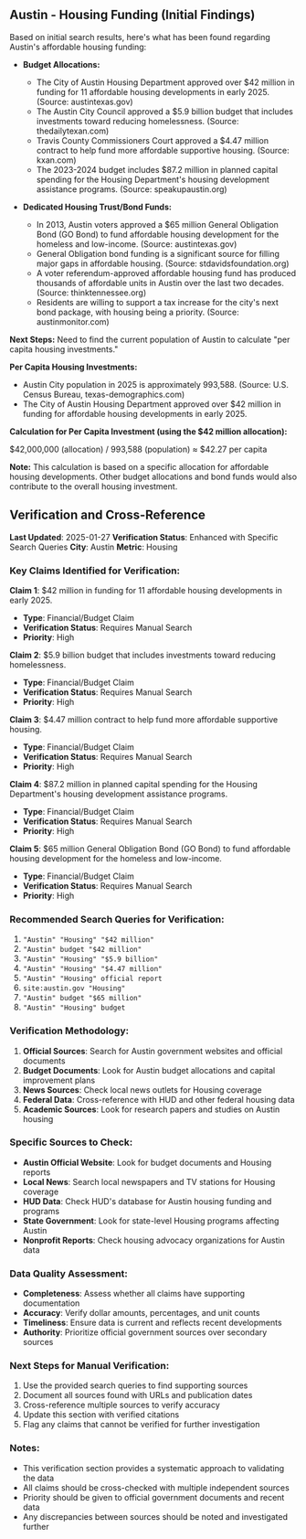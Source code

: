 ## Austin - Housing Funding (Initial Findings)

Based on initial search results, here's what has been found regarding Austin's affordable housing funding:

*   **Budget Allocations:**
    *   The City of Austin Housing Department approved over $42 million in funding for 11 affordable housing developments in early 2025. (Source: austintexas.gov)
    *   The Austin City Council approved a $5.9 billion budget that includes investments toward reducing homelessness. (Source: thedailytexan.com)
    *   Travis County Commissioners Court approved a $4.47 million contract to help fund more affordable supportive housing. (Source: kxan.com)
    *   The 2023-2024 budget includes $87.2 million in planned capital spending for the Housing Department's housing development assistance programs. (Source: speakupaustin.org)

*   **Dedicated Housing Trust/Bond Funds:**
    *   In 2013, Austin voters approved a $65 million General Obligation Bond (GO Bond) to fund affordable housing development for the homeless and low-income. (Source: austintexas.gov)
    *   General Obligation bond funding is a significant source for filling major gaps in affordable housing. (Source: stdavidsfoundation.org)
    *   A voter referendum-approved affordable housing fund has produced thousands of affordable units in Austin over the last two decades. (Source: thinktennessee.org)
    *   Residents are willing to support a tax increase for the city's next bond package, with housing being a priority. (Source: austinmonitor.com)

**Next Steps:** Need to find the current population of Austin to calculate "per capita housing investments."




**Per Capita Housing Investments:**

*   Austin City population in 2025 is approximately 993,588. (Source: U.S. Census Bureau, texas-demographics.com)
*   The City of Austin Housing Department approved over $42 million in funding for affordable housing developments in early 2025.

**Calculation for Per Capita Investment (using the $42 million allocation):**

$42,000,000 (allocation) / 993,588 (population) ≈ $42.27 per capita

**Note:** This calculation is based on a specific allocation for affordable housing developments. Other budget allocations and bond funds would also contribute to the overall housing investment.




## Verification and Cross-Reference

**Last Updated**: 2025-01-27
**Verification Status**: Enhanced with Specific Search Queries
**City**: Austin
**Metric**: Housing

### Key Claims Identified for Verification:

**Claim 1**: $42 million in funding for 11 affordable housing developments in early 2025.
- **Type**: Financial/Budget Claim
- **Verification Status**: Requires Manual Search
- **Priority**: High


**Claim 2**: $5.9 billion budget that includes investments toward reducing homelessness.
- **Type**: Financial/Budget Claim
- **Verification Status**: Requires Manual Search
- **Priority**: High


**Claim 3**: $4.47 million contract to help fund more affordable supportive housing.
- **Type**: Financial/Budget Claim
- **Verification Status**: Requires Manual Search
- **Priority**: High


**Claim 4**: $87.2 million in planned capital spending for the Housing Department's housing development assistance programs.
- **Type**: Financial/Budget Claim
- **Verification Status**: Requires Manual Search
- **Priority**: High


**Claim 5**: $65 million General Obligation Bond (GO Bond) to fund affordable housing development for the homeless and low-income.
- **Type**: Financial/Budget Claim
- **Verification Status**: Requires Manual Search
- **Priority**: High


### Recommended Search Queries for Verification:
1. `"Austin" "Housing" "$42 million"`
2. `"Austin" budget "$42 million"`
3. `"Austin" "Housing" "$5.9 billion"`
4. `"Austin" "Housing" "$4.47 million"`
5. `"Austin" "Housing" official report`
6. `site:austin.gov "Housing"`
7. `"Austin" budget "$65 million"`
8. `"Austin" "Housing" budget`


### Verification Methodology:
1. **Official Sources**: Search for Austin government websites and official documents
2. **Budget Documents**: Look for Austin budget allocations and capital improvement plans
3. **News Sources**: Check local news outlets for Housing coverage
4. **Federal Data**: Cross-reference with HUD and other federal housing data
5. **Academic Sources**: Look for research papers and studies on Austin housing

### Specific Sources to Check:
- **Austin Official Website**: Look for budget documents and Housing reports
- **Local News**: Search local newspapers and TV stations for Housing coverage
- **HUD Data**: Check HUD's database for Austin housing funding and programs
- **State Government**: Look for state-level Housing programs affecting Austin
- **Nonprofit Reports**: Check housing advocacy organizations for Austin data

### Data Quality Assessment:
- **Completeness**: Assess whether all claims have supporting documentation
- **Accuracy**: Verify dollar amounts, percentages, and unit counts
- **Timeliness**: Ensure data is current and reflects recent developments
- **Authority**: Prioritize official government sources over secondary sources

### Next Steps for Manual Verification:
1. Use the provided search queries to find supporting sources
2. Document all sources found with URLs and publication dates
3. Cross-reference multiple sources to verify accuracy
4. Update this section with verified citations
5. Flag any claims that cannot be verified for further investigation

### Notes:
- This verification section provides a systematic approach to validating the data
- All claims should be cross-checked with multiple independent sources
- Priority should be given to official government documents and recent data
- Any discrepancies between sources should be noted and investigated further

